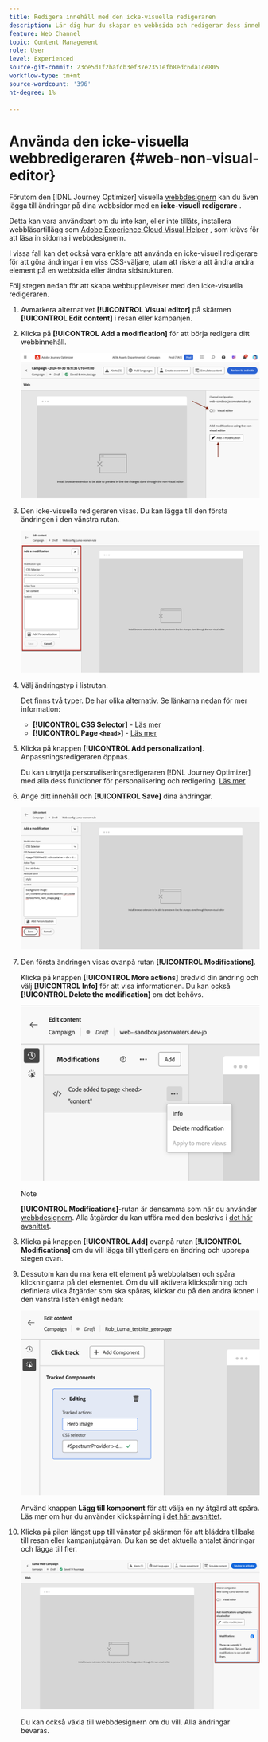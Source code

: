 ```yaml
---
title: Redigera innehåll med den icke-visuella redigeraren
description: Lär dig hur du skapar en webbsida och redigerar dess innehåll med den icke-visuella Journey Optimizer-redigeraren
feature: Web Channel
topic: Content Management
role: User
level: Experienced
source-git-commit: 23ce5d1f2bafcb3ef37e2351efb8edc6da1ce805
workflow-type: tm+mt
source-wordcount: '396'
ht-degree: 1%

---
```


# Använda den icke-visuella webbredigeraren {#web-non-visual-editor}

Förutom den [!DNL Journey Optimizer] visuella [webbdesignern](web-visual-editor.md) kan du även lägga till ändringar på dina webbsidor med en **icke-visuell redigerare** .

Detta kan vara användbart om du inte kan, eller inte tillåts, installera webbläsartillägg som [Adobe Experience Cloud Visual Helper](web-prerequisites.md#visual-authoring-prerequisites) , som krävs för att läsa in sidorna i webbdesignern.

I vissa fall kan det också vara enklare att använda en icke-visuell redigerare för att göra ändringar i en viss CSS-väljare, utan att riskera att ändra andra element på en webbsida eller ändra sidstrukturen.

Följ stegen nedan för att skapa webbupplevelser med den icke-visuella redigeraren.

1. Avmarkera alternativet **[!UICONTROL Visual editor]** på skärmen **[!UICONTROL Edit content]** i resan eller kampanjen.

1. Klicka på **[!UICONTROL Add a modification]** för att börja redigera ditt webbinnehåll.

   ![](assets/web-campaign-add-modification-button.png)

1. Den icke-visuella redigeraren visas. Du kan lägga till den första ändringen i den vänstra rutan.

   ![](assets/web-non-visual-editor.png)

1. Välj ändringstyp i listrutan.

   Det finns två typer. De har olika alternativ. Se länkarna nedan för mer information:

   * **[!UICONTROL CSS Selector]** - [Läs mer](manage-web-modifications.md#css-selector)
   * **[!UICONTROL Page `<head>`]** - [Läs mer](manage-web-modifications.md#page-head)

1. Klicka på knappen **[!UICONTROL Add personalization]**. Anpassningsredigeraren öppnas.

   Du kan utnyttja personaliseringsredigeraren [!DNL Journey Optimizer] med alla dess funktioner för personalisering och redigering. [Läs mer](../personalization/personalization-build-expressions.md)

1. Ange ditt innehåll och **[!UICONTROL Save]** dina ändringar.

   ![](assets/web-non-visual-editor-ex-save.png)

1. Den första ändringen visas ovanpå rutan **[!UICONTROL Modifications]**.

   Klicka på knappen **[!UICONTROL More actions]** bredvid din ändring och välj **[!UICONTROL Info]** för att visa informationen. Du kan också **[!UICONTROL Delete the modification]** om det behövs.

   ![](assets/web-non-visual-editor-ex-more.png)

   >[!NOTE]
   >
   >**[!UICONTROL Modifications]**-rutan är densamma som när du använder [webbdesignern](web-visual-editor.md). Alla åtgärder du kan utföra med den beskrivs i [det här avsnittet](manage-web-modifications.md#use-modifications-pane).

1. Klicka på knappen **[!UICONTROL Add]** ovanpå rutan **[!UICONTROL Modifications]** om du vill lägga till ytterligare en ändring och upprepa stegen ovan.


1. Dessutom kan du markera ett element på webbplatsen och spåra klickningarna på det elementet. Om du vill aktivera klickspårning och definiera vilka åtgärder som ska spåras, klickar du på den andra ikonen i den vänstra listen enligt nedan:

   ![](assets/web-campaign-click.png)

   Använd knappen **Lägg till komponent** för att välja en ny åtgärd att spåra. Läs mer om hur du använder klickspårning i [det här avsnittet](monitor-web-experiences.md#use-click-tracking).


1. Klicka på pilen längst upp till vänster på skärmen för att bläddra tillbaka till resan eller kampanjutgåvan. Du kan se det aktuella antalet ändringar och lägga till fler.

   ![](assets/web-campaign-modifications.png)

   Du kan också växla till webbdesignern om du vill. Alla ändringar bevaras.
